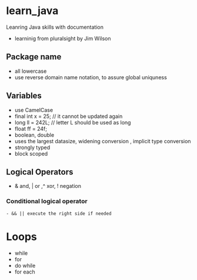 # learn_java
Leanring Java skills with documentation
- learninig from pluralsight by Jim Wilson

## Package name
- all lowercase
- use reverse domain name notation, to assure global uniquness

## Variables
- use CamelCase
- final int x = 25; // it cannot be updated again
- long ll = 242L; // letter L should be used as long
- float ff = 24f;
- boolean, double
- uses the largest datasize, widening conversion , implicit type conversion
- strongly typed
- block scoped

## Logical Operators
- & and, | or ,^ xor, ! negation
### Conditional logical operator
    - && || execute the right side if needed 

# Loops
- while 
- for 
- do while
- for each